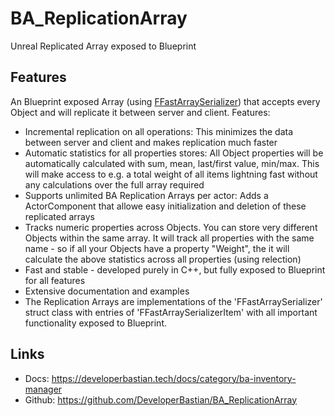 # BA_ReplicationArray
Unreal Replicated Array exposed to Blueprint

## Features
An Blueprint exposed Array (using [FFastArraySerializer](https://docs.unrealengine.com/4.27/en-US/API/Runtime/Engine/Engine/FFastArraySerializer/)) that accepts every Object and will replicate it between server and client.
Features:
-	Incremental replication on all operations: This minimizes the data between server and client and makes replication much faster
-	Automatic statistics for all properties stores: All Object properties will be automatically calculated with sum, mean, last/first value, min/max. This will make access to e.g. a total weight of all items lightning fast without any calculations over the full array required
-	Supports unlimited BA Replication Arrays per actor: Adds a ActorComponent that allowe easy initialization and deletion of these replicated arrays
-	Tracks numeric properties across Objects. You can store very different Objects within the same array. It will track all properties with the same name - so if all your Objects have a property "Weight", the it will calculate the above statistics across all properties (using relection)
-	Fast and stable - developed purely in C++, but fully exposed to Blueprint for all features
-	Extensive documentation and examples
-	The Replication Arrays are implementations of the 'FFastArraySerializer' struct class with entries of 'FFastArraySerializerItem' with all important functionality exposed to Blueprint.

## Links
-	Docs: https://developerbastian.tech/docs/category/ba-inventory-manager
-	Github: https://github.com/DeveloperBastian/BA_ReplicationArray

